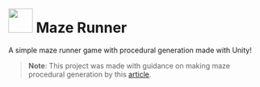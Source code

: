 # <img src=".github/icon.png" width="48px"/> Maze Runner

A simple maze runner game with procedural generation made with Unity!

> **Note**: This project was made with guidance on making maze procedural generation by this [article](https://raywenderlich.com/82-procedural-generation-of-mazes-with-unity).
